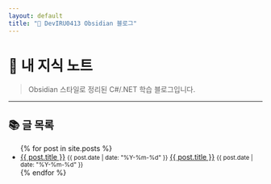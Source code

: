 ```yaml
---
layout: default
title: "📂 DevIRU0413 Obsidian 블로그"
---
```


<link rel="stylesheet" href="/assets/css/style.css">

# 🧠 내 지식 노트

> Obsidian 스타일로 정리된 C#/.NET 학습 블로그입니다.

---

## 📚 글 목록

<ul>
  {% for post in site.posts %}
    <li>
      <a href="{{ post.url }}">{{ post.title }}</a> <small>{{ post.date | date: "%Y-%m-%d" }}</small>
      <a href="{{ post.url }}">{{ post.title }}</a> <small>{{ post.date | date: "%Y-%m-%d" }}</small>
    </li>
  {% endfor %}
</ul>
